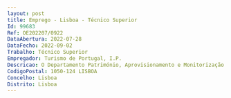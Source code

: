 ```yaml
--- 
layout: post
title: Emprego - Lisboa - Técnico Superior
Id: 99683
Ref: OE202207/0922
DataAbertura: 2022-07-28
DataFecho: 2022-09-02
Trabalho: Técnico Superior
Empregador: Turismo de Portugal, I.P.
Descricao: O Departamento Património, Aprovisionamento e Monitorização Contratual da Direção Financeira e de Tecnologias do Turismo de Portugal pretende recrutar em regime de mobilidade interna um técnico superior para desempenhar as seguintes funções   Preparação das peças de procedimentos de aquisição de bens e serviços   Preparação dos processos com vista à obtenção das autorizações ministeriais para efeitos de aquisição de serviços   Preparação dos processos para efeitos de autorização das portarias de extensão de encargos   Tramitação processual dos procedimentos de contratação pública enquanto júri dos concursos   Elaboração de propostas financeiras   Preparação de indicadores de avaliação e acompanhamento da execução dos contratos   Gestor de contratos.
CodigoPostal: 1050-124 LISBOA
Concelho: Lisboa
Distrito: Lisboa
--- 
```

